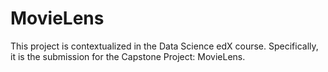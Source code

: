 # MovieLens

This project is contextualized in the Data Science edX course. Specifically, it is the submission for the Capstone Project: MovieLens. 
